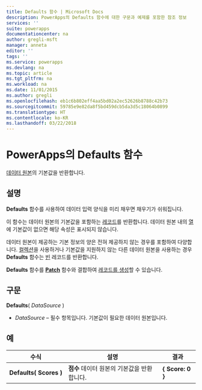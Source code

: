```yaml
---
title: Defaults 함수 | Microsoft Docs
description: PowerApps의 Defaults 함수에 대한 구문과 예제를 포함한 참조 정보
services: ''
suite: powerapps
documentationcenter: na
author: gregli-msft
manager: anneta
editor: ''
tags: ''
ms.service: powerapps
ms.devlang: na
ms.topic: article
ms.tgt_pltfrm: na
ms.workload: na
ms.date: 11/01/2015
ms.author: gregli
ms.openlocfilehash: eb1c6b802eff4aa5bd02a2ec52626b8788c42b73
ms.sourcegitcommit: 59785e9e82da8f5bd459dcb5da3d5c18064b0899
ms.translationtype: HT
ms.contentlocale: ko-KR
ms.lasthandoff: 03/22/2018
---
```

# <a name="defaults-function-in-powerapps"></a>PowerApps의 Defaults 함수
[데이터 원본](../working-with-data-sources.md)의 기본값을 반환합니다.  

## <a name="description"></a>설명
**Defaults** 함수를 사용하여 데이터 입력 양식을 미리 채우면 채우기가 쉬워집니다.

이 함수는 데이터 원본의 기본값을 포함하는 [레코드](../working-with-tables.md#records)를 반환합니다.  데이터 원본 내의 [열](../working-with-tables.md#columns)에 기본값이 없으면 해당 속성은 표시되지 않습니다.

데이터 원본이 제공하는 기본 정보의 양은 전혀 제공하지 않는 경우를 포함하여 다양합니다.  [컬렉션](../working-with-data-sources.md#collections)을 사용하거나 기본값을 지원하지 않는 다른 데이터 원본을 사용하는 경우 **Defaults** 함수는 [빈](function-isblank-isempty.md) 레코드를 반환합니다.

**Defaults** 함수를 **[Patch](function-patch.md)** 함수와 결합하여 [레코드를 생성](../working-with-data-sources.md)할 수 있습니다.

## <a name="syntax"></a>구문
**Defaults**( *DataSource* )

* *DataSource* – 필수 항목입니다. 기본값이 필요한 데이터 원본입니다.

## <a name="examples"></a>예
| 수식 | 설명 | 결과 |
| --- | --- | --- |
| **Defaults(&nbsp;Scores&nbsp;)** |**점수** 데이터 원본의 기본값을 반환합니다. |**{ Score: 0 }** |

